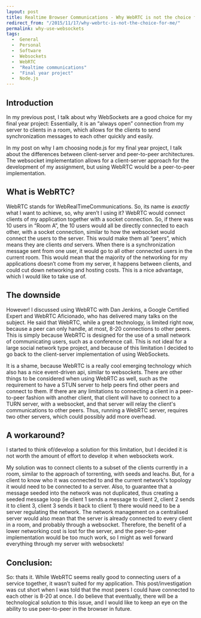 ```yaml
---
layout: post
title: Realtime Browser Communications - Why WebRTC is not the choice for me.
redirect_from: "/2015/11/17/why-webrtc-is-not-the-choice-for-me/"
permalink: why-use-websockets
tags: 
  -  General
  -  Personal
  -  Software
  -  Websockets
  -  WebRTC
  -  "Realtime communications"
  -  "Final year project"
  -  Node.js
---
```


## Introduction

In my previous post, I talk about why WebSockets are a good choice for my final year project: Essentially, it is an “always open” connection from my server to clients in a room, which allows for the clients to send synchronization messages to each other quickly and easily.

In my post on why I am choosing node.js for my final year project, I talk about the differences between client-server and peer-to-peer architectures. The websocket implementation allows for a client-server approach for the development of my assignment, but using WebRTC would be a peer-to-peer implementation.

## What is WebRTC?

WebRTC stands for WebRealTimeCommunications. So, its name is _exactly_ what I want to achieve, so, why aren’t I using it? WebRTC would connect clients of my application together with a socket connection. So, if there was 10 users in “Room A”, the 10 users would all be directly connected to each other, with a socket connection, similar to how the websocket would connect the users to the server. This would make them all “peers”, which means they are clients _and_ servers. When there is a synchronization message sent from one user, it would go to all other connected users in the current room. This would mean that the majority of the networking for my applications doesn’t come from my server, it happens between clients, and could cut down networking and hosting costs. This is a nice advantage, which I would like to take use of.

## The downside

However! I discussed using WebRTC with Dan Jenkins, a Google Certified Expert and WebRTC Aficionado, who has delivered many talks on the subject. He said that WebRTC, while a great technology, is limited right now, because a peer can only handle, at most, 8-20 connections to other peers. This is simply because WebRTC is designed for the use  of a small network of communicating users, such as a conference call. This is not ideal for a large social network type project, and because of this limitation I decided to go back to the client-server implementation of using WebSockets.

It is a shame, because WebRTC is a really cool emerging technology which also has a nice event-driven api, similar to websockets. There are other things to be considered when using WebRTC as well, such as the requirement to have a STUN server to help peers find other peers and connect to them. If there are any limitations to connecting a client in a peer-to-peer fashion with another client, that client will have to connect to a TURN server, with a websocket, and that server will relay the client's communications to other peers. Thus, running a WebRTC server, requires two other servers, which could possibly add more overhead. 

## A workaround?

I started to think of/develop a solution for this limitation, but I decided it is not worth the amount of effort to develop it when websockets work.

My solution was to connect clients to a subset of the clients currently in a room, similar to the approach of torrenting, with seeds and leachs. But, for a client to know who it was connected to and the current network's topology it would need to be connected to a server. Also, to guarantee that a message seeded into the network was not duplicated, thus creating a seeded message loop (ie client 1 sends a message to client 2, client 2 sends it to client 3, client 3 sends it back to client 1) there would need to be a server regulating the network. The network management on a centralised server would also mean that the server is already connected to every client in a room, and probably through a websocket. Therefore, the benefit of a lower networking cost is lost for the server, and the peer-to-peer implementation would be too much work, so I might as well forward everything through my server with websockets!

## Conclusion:

So: thats it. While WebRTC seems really good to connecting users of a service together, it wasn’t suited for my application. This post/investigation was cut short when I was told that the most peers I could have connected to each other is 8-20 at once. I do believe that eventually, there will be a technological solution to this issue, and I would like to keep an eye on the ability to use peer-to-peer in the browser in future.